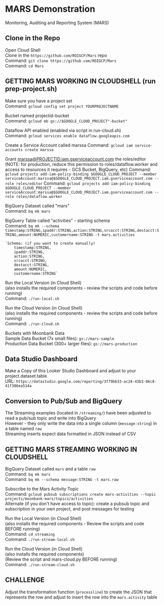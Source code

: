 # MARS Demonstration
Monitoring, Auditing and Reporting System (MARS)
 
## Clone in the Repo
Open Cloud Shell\
Clone in the `https://github.com/ROIGCP/Mars` repo\
    Command: `git clone https://github.com/ROIGCP/Mars`\
    Command: `cd Mars`

## GETTING MARS WORKING IN CLOUDSHELL (run prep-project.sh)
Make sure you have a project set\
    Command: `gcloud config set project YOURPROJECTNAME`

Bucket named projectid-bucket\
    Command: `gcloud mb gs://$GOOGLE_CLOUD_PROJECT"-bucket"`
    
Dataflow API enabled  (enabled via script in run-cloud.sh)\
    Command: `gcloud services enable dataflow.googleapis.com`

Create a Service Account called marssa
    Command: `gcloud iam service-accounts create marssa`

Grant marssa@PROJECTID.iam.gserviceaccount.com the roles/editor 
(NOTE: for production, reduce this permission to roles/dataflow.worker and access to resources it requires - GCS Bucket, BigQuery, etc)
    Command: `gcloud projects add-iam-policy-binding $GOOGLE_CLOUD_PROJECT --member serviceAccount:marssa@$GOOGLE_CLOUD_PROJECT.iam.gserviceaccount.com --role roles/editor`
    Command: `gcloud projects add-iam-policy-binding $GOOGLE_CLOUD_PROJECT --member serviceAccount:marssa@$GOOGLE_CLOUD_PROJECT.iam.gserviceaccount.com --role roles/dataflow.worker`

BigQuery Dataset called "mars"\
    Command: `bq mk mars`

BigQuery Table called "activities" - starting schema\
    Command: `bq mk --schema timestamp:STRING,ipaddr:STRING,action:STRING,srcacct:STRING,destacct:STRING,amount:NUMERIC,customername:STRING -t mars.activities`
    
    `Schema: (if you want to create manually)
        timestamp:STRING,
        ipaddr:STRING,
        action:STRING,
        srcacct:STRING,
        destacct:STRING,
        amount:NUMERIC,
        customername:STRING`

Run the Local Version (in Cloud Shell)\
(also installs the required components - review the scripts and code before running)\
Command: `./run-local.sh`

Run the Cloud Version (in Cloud Shell)\
(also installs the required components - review the scripts and code before running)\
Command: `./run-cloud.sh`

Buckets with Moonbank Data\
Sample Data Bucket (7x small files): `gs://mars-sample`\
Production Data Bucket (300+ larger files): `gs://mars-production`

## Data Studio Dashboard 
Make a Copy of this Looker Studio Dashboard and adjust to your project.dataset.table\
    URL: `https://datastudio.google.com/reporting/3f79b633-ac24-43b3-86c8-41f386ea514a`

## Conversion to Pub/Sub and BigQuery
The Streaming examples (located in `/streaming/`) have been adjusted to read a pub/sub topic and write into BigQuery\
However - they only write the data into a single column (`message:string`) in a table named `raw`\
Streaming inserts expect data formatted in JSON instead of CSV

## GETTING MARS STREAMING WORKING IN CLOUDSHELL
BigQuery Dataset called `mars` and a table `raw`\
Command: `bq mk mars`\
Command: `bq mk --schema message:STRING -t mars.raw`

Subscribe to the Mars Activity Topic\
Command: `gcloud pubsub subscriptions create mars-activities --topic projects/moonbank-mars/topics/activities`\
Alternate (if you don't have access to topic): create a pubsub topic and subscription in your own project, and post messages for testing

Run the Local Version (in Cloud Shell)\
(also installs the required components - Review the scripts and code BEFORE running)\
Command: `cd streaming`\
    Command: `./run-stream-local.sh`

Run the Cloud Version (in Cloud Shell)\
(also installs the required components)\
    (Review the script and mars-cloud.py BEFORE running)\
    Command: `./run-stream-cloud.sh`

## CHALLENGE
Adjust the transformation function (`processline`) to create the JSON that represents the row and adjust to insert the row into the `mars.activity` table

